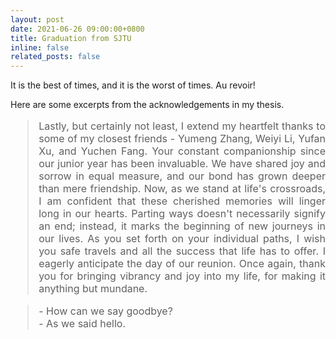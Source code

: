 ```yaml
---
layout: post
date: 2021-06-26 09:00:00+0800
title: Graduation from SJTU
inline: false
related_posts: false
---
```


It is the best of times, and it is the worst of times. Au revoir! 

Here are some excerpts from the acknowledgements in my thesis.

<blockquote style="text-align: justify; font-size: 16px;">
Lastly, but certainly not least, I extend my heartfelt thanks to some of my closest friends - Yumeng Zhang, Weiyi Li, Yufan Xu, and Yuchen Fang. Your constant companionship since our junior year has been invaluable. We have shared joy and sorrow in equal measure, and our bond has grown deeper than mere friendship. Now, as we stand at life's crossroads, I am confident that these cherished memories will linger long in our hearts. Parting ways doesn't necessarily signify an end; instead, it marks the beginning of new journeys in our lives. As you set forth on your individual paths, I wish you safe travels and all the success that life has to offer. I eagerly anticipate the day of our reunion. Once again, thank you for bringing vibrancy and joy into my life, for making it anything but mundane.
 </blockquote>


<blockquote style="text-align: justify; font-size: 16px;">
- How can we say goodbye? <br />
- As we said hello.
</blockquote>
